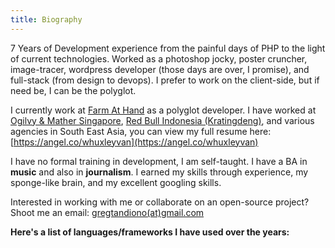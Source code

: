 ```yaml
---
title: Biography
---
```


7 Years of Development experience from the painful days of PHP to the light of current technologies. 
Worked as a photoshop jocky, poster cruncher, image-tracer,
wordpress developer (those days are over, I promise),
and full-stack (from design to devops).
I prefer to work on the client-side, but if need be, I can be the polyglot.

I currently work at [Farm At Hand](http://www.farmathand.com) as a polyglot developer.
I have worked at [Ogilvy & Mather Singapore](http://www.ogilvy.com),
[Red Bull Indonesia (Kratingdeng)](http://www.kratingdaeng.co.id/), and various agencies in South East Asia,
you can view my full resume here: [https://angel.co/whuxleyvan](https://angel.co/whuxleyvan)

I have no formal training in development, I am self-taught.
I have a BA in **music** and also in **journalism**.
I earned my skills through experience, my sponge-like brain,
and my excellent googling skills.

Interested in working with me or collaborate on an open-source project?
<br />
Shoot me an email: [gregtandiono(at)gmail.com](mailto:gregtandiono@gmail.com?subject=Work%20Together)

**Here's a list of languages/frameworks I have used over the years:**
